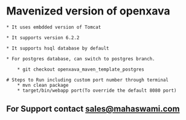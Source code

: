 
# Mavenized version of openxava

    * It uses embdded version of Tomcat

    * It supports version 6.2.2

    * It supports hsql database by default

    * For postgres database, can switch to postgres branch.

        * git checkout openxava_maven_template_postgres

    # Steps to Run including custom port number through terminal
        * mvn clean package
        * target/bin/webapp port(To override the default 8080 port)


## For Support contact sales@mahaswami.com